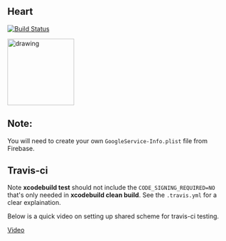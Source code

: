 ## Heart

[![Build Status](https://travis-ci.com/mchirico/heart.svg?branch=develop)](https://travis-ci.com/mchirico/heart)

<a href='https://jira.aipiggybot.io/projects/HR/issues/DP-1?filter=allopenissues'>
<img src="https://storage.googleapis.com/montco-stats/JiraSoftware.png" alt="drawing" width="150px;"/>
         </a>

## Note:

You will need to create your own `GoogleService-Info.plist` file from
Firebase.

## Travis-ci

Note **xcodebuild test** should not include the `CODE_SIGNING_REQUIRED=NO` that's only needed in **xcodebuild clean build**.  See the `.travis.yml` for a clear explaination. 

Below is a quick video on setting up shared scheme for travis-ci testing.

[Video](https://player.vimeo.com/video/276763767)




